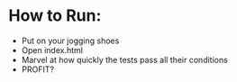 # How to Run:
* Put on your jogging shoes
* Open index.html
* Marvel at how quickly the tests pass all their conditions
* PROFIT?
